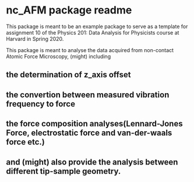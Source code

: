# nc_AFM package readme

This package is meant to be an example package to serve as a template for assignment 10 of the Physics 201: Data Analysis for Physicists course at Harvard in Spring 2020.

This package is meant to analyse the data acquired from non-contact Atomic Force Microscopy, (might) including 
## the determination of z_axis offset
## the convertion between measured vibration frequency to force 
## the force composition analyses(Lennard-Jones Force, electrostatic force and van-der-waals force etc.) 
## and (might) also provide the analysis between different tip-sample geometry.
